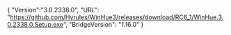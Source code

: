 {
  "Version":"3.0.2338.0",
  "URL": "https://github.com/Hyrules/WinHue3/releases/download/RC6_1/WinHue.3.0.2338.0.Setup.exe",
  "BridgeVersion": "1.16.0"
}           

